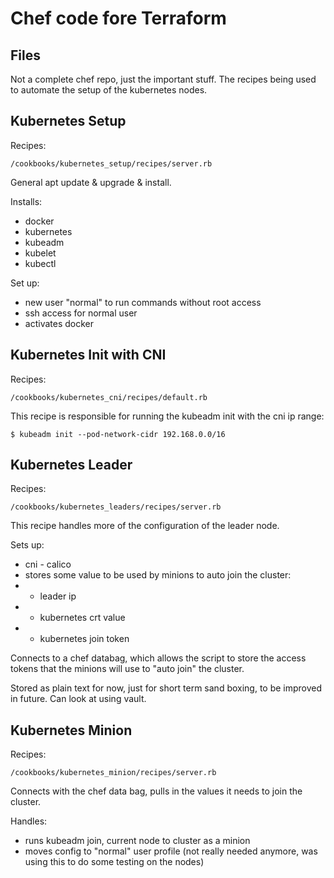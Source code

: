 # Chef code fore Terraform

## Files

Not a complete chef repo, just the important stuff. The recipes being used to automate the setup of the kubernetes nodes.

## Kubernetes Setup

Recipes:

    /cookbooks/kubernetes_setup/recipes/server.rb

General apt update & upgrade & install.

Installs:

* docker
* kubernetes
* kubeadm
* kubelet
* kubectl

Set up:

* new user "normal" to run commands without root access
* ssh access for normal user
* activates docker

## Kubernetes Init with CNI

Recipes:

    /cookbooks/kubernetes_cni/recipes/default.rb

This recipe is responsible for running the kubeadm init with the cni ip range:

    $ kubeadm init --pod-network-cidr 192.168.0.0/16

## Kubernetes Leader

Recipes:

    /cookbooks/kubernetes_leaders/recipes/server.rb

This recipe handles more of the configuration of the leader node.

Sets up:
* cni - calico
* stores some value to be used by minions to auto join the cluster:
* * leader ip
* * kubernetes crt value
* * kubernetes join token

Connects to a chef databag, which allows the script to store the access tokens that the minions will use to "auto join" the cluster.

Stored as plain text for now, just for short term sand boxing, to be improved in future. Can look at using vault.



## Kubernetes Minion

Recipes:

    /cookbooks/kubernetes_minion/recipes/server.rb

Connects with the chef data bag, pulls in the values it needs to join the cluster.

Handles:
* runs kubeadm join, current node to cluster as a minion
* moves config to "normal" user profile (not really needed anymore, was using this to do some testing on the nodes)

